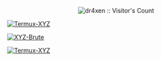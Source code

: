 
</p>
<p align="center"><img src="https://profile-counter.glitch.me/{termux-xyz}/count.svg" alt="dr4xen :: Visitor's Count" /></p>

<a href="https://github.com/Termux-XYZ"><img title="Termux-XYZ" src="https://github-readme-stats.vercel.app/api?username=Termux-XYZ&show_icons=true&include_all_commits=true&theme=chartreuse-dark&cache_seconds=3200"></a>

<a href="https://github.com/Termux-XYZ/XYZ-Brur"><img title="XYZ-Brute" src="https://github-readme-stats.vercel.app/api/pin/?username=Termux-XYZ&repo=XYZ-Brute&theme=chartreuse-dark"></a>

<a href="https://github.com/Termux-XYZ"><img title="Termux-XYZ" src="https://github-readme-stats.vercel.app/api/top-langs/?username=Termux-XYZ&layout=compact&theme=chartreuse-dark"></a><br>
